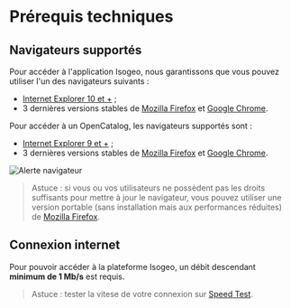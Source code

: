 # Prérequis techniques

## Navigateurs supportés

Pour accéder à l'application Isogeo, nous garantissons que vous pouvez utiliser l'un des navigateurs suivants :

* [Internet Explorer 10 et +](http://windows.microsoft.com/fr-fr/internet-explorer/download-ie) ;
* 3 dernières versions stables de [Mozilla Firefox](https://www.mozilla.org/fr/firefox) et [Google Chrome](https://www.google.fr/chrome/browser/desktop/).

Pour accéder à un OpenCatalog, les navigateurs supportés sont :

* [Internet Explorer 9 et +](http://windows.microsoft.com/fr-fr/internet-explorer/download-ie) ;
* 3 dernières versions stables de [Mozilla Firefox](https://www.mozilla.org/fr/firefox) et [Google Chrome](https://www.google.fr/chrome/browser/desktop/).


![Alerte navigateur](/fr/images/OC_browser_alert.png "Message qui s'affiche en cas de navigateur non supporté")

> Astuce : si vous ou vos utilisateurs ne possèdent pas les droits suffisants pour mettre à jour le navigateur, vous pouvez utiliser une version portable (sans installation mais aux performances réduites) de [Mozilla Firefox](http://portableapps.com/apps/internet/firefox_portable/localization).

## Connexion internet

Pour pouvoir accéder à la plateforme Isogeo, un débit descendant **minimum de 1 Mb/s** est requis.

> Astuce : tester la vitese de votre connexion sur [Speed Test](http://www.speedtest.net).


